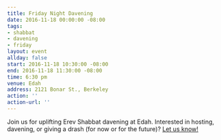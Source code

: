 ```yaml
---
title: Friday Night Davening
date: 2016-11-18 00:00:00 -08:00
tags:
- shabbat
- davening
- friday
layout: event
allday: false
start: 2016-11-18 10:30:00 -08:00
end: 2016-11-18 11:30:00 -08:00
time: 6:30 pm
venue: Edah
address: 2121 Bonar St., Berkeley
action: ''
action-url: ''
---
```


Join us for uplifting Erev Shabbat davening at Edah. Interested in hosting, davening, or giving a drash (for now or for the future)? [Let us know!](mailto:info@minyandafna.org)